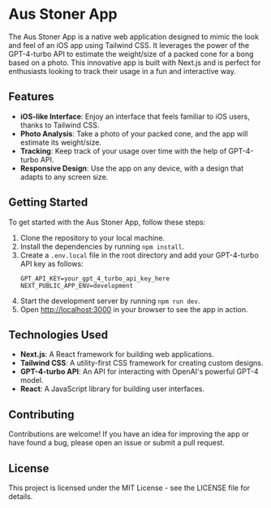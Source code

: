 # Aus Stoner App

The Aus Stoner App is a native web application designed to mimic the look and feel of an iOS app using Tailwind CSS. It leverages the power of the GPT-4-turbo API to estimate the weight/size of a packed cone for a bong based on a photo. This innovative app is built with Next.js and is perfect for enthusiasts looking to track their usage in a fun and interactive way.

## Features

- **iOS-like Interface**: Enjoy an interface that feels familiar to iOS users, thanks to Tailwind CSS.
- **Photo Analysis**: Take a photo of your packed cone, and the app will estimate its weight/size.
- **Tracking**: Keep track of your usage over time with the help of GPT-4-turbo API.
- **Responsive Design**: Use the app on any device, with a design that adapts to any screen size.

## Getting Started

To get started with the Aus Stoner App, follow these steps:

1. Clone the repository to your local machine.
2. Install the dependencies by running `npm install`.
3. Create a `.env.local` file in the root directory and add your GPT-4-turbo API key as follows:
   ```
   GPT_API_KEY=your_gpt_4_turbo_api_key_here
   NEXT_PUBLIC_APP_ENV=development
   ```
4. Start the development server by running `npm run dev`.
5. Open [http://localhost:3000](http://localhost:3000) in your browser to see the app in action.

## Technologies Used

- **Next.js**: A React framework for building web applications.
- **Tailwind CSS**: A utility-first CSS framework for creating custom designs.
- **GPT-4-turbo API**: An API for interacting with OpenAI's powerful GPT-4 model.
- **React**: A JavaScript library for building user interfaces.

## Contributing

Contributions are welcome! If you have an idea for improving the app or have found a bug, please open an issue or submit a pull request.

## License

This project is licensed under the MIT License - see the LICENSE file for details.

